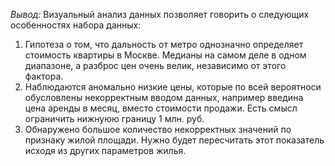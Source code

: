 *Вывод:* Визуальный анализ данных позволяет говорить о следующих особенностях набора данных:
1. Гипотеза о том, что дальность от метро однозначно определяет стоимость квартиры в Москве. Медианы на самом деле в одном диапазоне, а разброс цен очень велик, независимо от этого фактора.
2. Наблюдаются аномально низкие цены, которые по всей вероятноси обусловлены некорректным вводом данных, например введина цена аренды в месяц, вместо стоимости продажи. Есть смысл ограничить нижнуюю границу 1 млн. руб.
3. Обнаружено большое количество некорректных значений по признаку жилой площади. Нужно будет пересчитать этот показатель исходя из других параметров жилья.